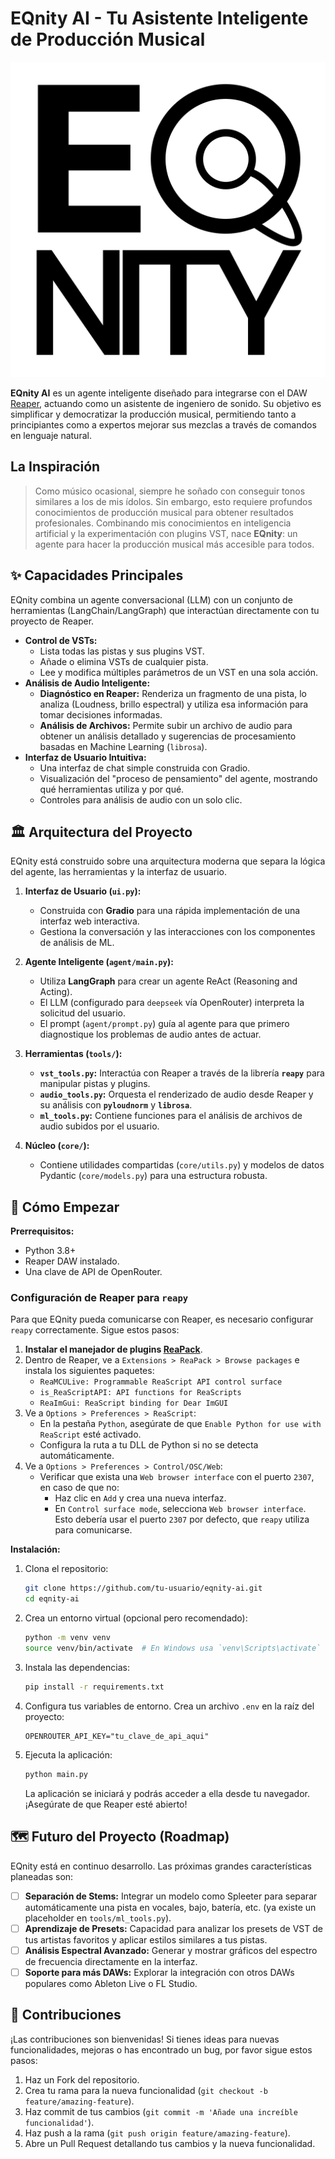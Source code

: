 # EQnity AI - Tu Asistente Inteligente de Producción Musical

![EQnity UI](assets/eqnity.png)

**EQnity AI** es un agente inteligente diseñado para integrarse con el DAW [Reaper](https://www.reaper.fm/), actuando como un asistente de ingeniero de sonido. Su objetivo es simplificar y democratizar la producción musical, permitiendo tanto a principiantes como a expertos mejorar sus mezclas a través de comandos en lenguaje natural.

## La Inspiración

> Como músico ocasional, siempre he soñado con conseguir tonos similares a los de mis ídolos. Sin embargo, esto requiere profundos conocimientos de producción musical para obtener resultados profesionales. Combinando mis conocimientos en inteligencia artificial y la experimentación con plugins VST, nace **EQnity**: un agente para hacer la producción musical más accesible para todos.

## ✨ Capacidades Principales

EQnity combina un agente conversacional (LLM) con un conjunto de herramientas (LangChain/LangGraph) que interactúan directamente con tu proyecto de Reaper.

*   **Control de VSTs:**
    *   Lista todas las pistas y sus plugins VST.
    *   Añade o elimina VSTs de cualquier pista.
    *   Lee y modifica múltiples parámetros de un VST en una sola acción.
*   **Análisis de Audio Inteligente:**
    *   **Diagnóstico en Reaper:** Renderiza un fragmento de una pista, lo analiza (Loudness, brillo espectral) y utiliza esa información para tomar decisiones informadas.
    *   **Análisis de Archivos:** Permite subir un archivo de audio para obtener un análisis detallado y sugerencias de procesamiento basadas en Machine Learning (`librosa`).
*   **Interfaz de Usuario Intuitiva:**
    *   Una interfaz de chat simple construida con Gradio.
    *   Visualización del "proceso de pensamiento" del agente, mostrando qué herramientas utiliza y por qué.
    *   Controles para análisis de audio con un solo clic.

## 🏛️ Arquitectura del Proyecto

EQnity está construido sobre una arquitectura moderna que separa la lógica del agente, las herramientas y la interfaz de usuario.

1.  **Interfaz de Usuario (`ui.py`):**
    *   Construida con **Gradio** para una rápida implementación de una interfaz web interactiva.
    *   Gestiona la conversación y las interacciones con los componentes de análisis de ML.

2.  **Agente Inteligente (`agent/main.py`):**
    *   Utiliza **LangGraph** para crear un agente ReAct (Reasoning and Acting).
    *   El LLM (configurado para `deepseek` vía OpenRouter) interpreta la solicitud del usuario.
    *   El prompt (`agent/prompt.py`) guía al agente para que primero diagnostique los problemas de audio antes de actuar.

3.  **Herramientas (`tools/`):**
    *   **`vst_tools.py`:** Interactúa con Reaper a través de la librería **`reapy`** para manipular pistas y plugins.
    *   **`audio_tools.py`:** Orquesta el renderizado de audio desde Reaper y su análisis con **`pyloudnorm`** y **`librosa`**.
    *   **`ml_tools.py`:** Contiene funciones para el análisis de archivos de audio subidos por el usuario.

4.  **Núcleo (`core/`):**
    *   Contiene utilidades compartidas (`core/utils.py`) y modelos de datos Pydantic (`core/models.py`) para una estructura robusta.

## 🚀 Cómo Empezar

**Prerrequisitos:**
*   Python 3.8+
*   Reaper DAW instalado.
*   Una clave de API de OpenRouter.

### Configuración de Reaper para `reapy`

Para que EQnity pueda comunicarse con Reaper, es necesario configurar `reapy` correctamente. Sigue estos pasos:

1.  **Instalar el manejador de plugins [ReaPack](https://reapack.com/)**.
2.  Dentro de Reaper, ve a `Extensions > ReaPack > Browse packages` e instala los siguientes paquetes:
    *   `ReaMCULive: Programmable ReaScript API control surface`
    *   `is_ReaScriptAPI: API functions for ReaScripts`
    *   `ReaImGui: ReaScript binding for Dear ImGUI`
3.  Ve a `Options > Preferences > ReaScript`:
    *   En la pestaña `Python`, asegúrate de que `Enable Python for use with ReaScript` esté activado.
    *   Configura la ruta a tu DLL de Python si no se detecta automáticamente.
4.  Ve a `Options > Preferences > Control/OSC/Web`:
    *   Verificar que exista una `Web browser interface` con el puerto `2307`, en caso de que no:
        -   Haz clic en `Add` y crea una nueva interfaz.
        -   En `Control surface mode`, selecciona `Web browser interface`. Esto debería usar el puerto `2307` por defecto, que `reapy` utiliza para comunicarse.

**Instalación:**

1.  Clona el repositorio:
    ```bash
    git clone https://github.com/tu-usuario/eqnity-ai.git
    cd eqnity-ai
    ```

2.  Crea un entorno virtual (opcional pero recomendado):
    ```bash
    python -m venv venv
    source venv/bin/activate  # En Windows usa `venv\Scripts\activate`
    ```

3.  Instala las dependencias:
    ```bash
    pip install -r requirements.txt
    ```

4.  Configura tus variables de entorno. Crea un archivo `.env` en la raíz del proyecto:
    ```
    OPENROUTER_API_KEY="tu_clave_de_api_aqui"
    ```

5.  Ejecuta la aplicación:
    ```bash
    python main.py
    ```
    La aplicación se iniciará y podrás acceder a ella desde tu navegador. ¡Asegúrate de que Reaper esté abierto!

## 🗺️ Futuro del Proyecto (Roadmap)

EQnity está en continuo desarrollo. Las próximas grandes características planeadas son:

*   [ ] **Separación de Stems:** Integrar un modelo como Spleeter para separar automáticamente una pista en vocales, bajo, batería, etc. (ya existe un placeholder en `tools/ml_tools.py`).
*   [ ] **Aprendizaje de Presets:** Capacidad para analizar los presets de VST de tus artistas favoritos y aplicar estilos similares a tus pistas.
*   [ ] **Análisis Espectral Avanzado:** Generar y mostrar gráficos del espectro de frecuencia directamente en la interfaz.
*   [ ] **Soporte para más DAWs:** Explorar la integración con otros DAWs populares como Ableton Live o FL Studio.

## 🤝 Contribuciones

¡Las contribuciones son bienvenidas! Si tienes ideas para nuevas funcionalidades, mejoras o has encontrado un bug, por favor sigue estos pasos:

1.  Haz un Fork del repositorio.
2.  Crea tu rama para la nueva funcionalidad (`git checkout -b feature/amazing-feature`).
3.  Haz commit de tus cambios (`git commit -m 'Añade una increíble funcionalidad'`).
4.  Haz push a la rama (`git push origin feature/amazing-feature`).
5.  Abre un Pull Request detallando tus cambios y la nueva funcionalidad.
